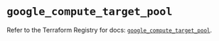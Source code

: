 # `google_compute_target_pool`

Refer to the Terraform Registry for docs: [`google_compute_target_pool`](https://registry.terraform.io/providers/hashicorp/google/5.38.0/docs/resources/compute_target_pool).
